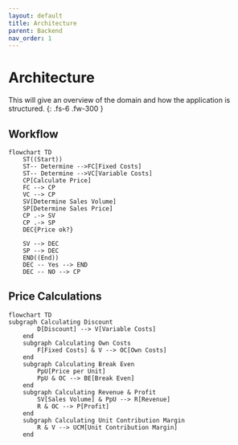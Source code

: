 ```yaml
---
layout: default
title: Architecture
parent: Backend
nav_order: 1
---
```


# Architecture

This will give an overview of the domain and how the application is structured.
{: .fs-6 .fw-300 }

## Workflow

```mermaid
flowchart TD
    ST((Start))
    ST-- Determine -->FC[Fixed Costs]
    ST-- Determine -->VC[Variable Costs]
    CP[Calculate Price]
    FC --> CP
    VC --> CP
    SV[Determine Sales Volume]
    SP[Determine Sales Price]
    CP .-> SV
    CP .-> SP
    DEC{Price ok?}

    SV --> DEC
    SP --> DEC
    END((End))
    DEC -- Yes --> END
    DEC -- NO --> CP
```

## Price Calculations

```mermaid
flowchart TD
subgraph Calculating Discount
        D[Discount] --> V[Variable Costs]
    end
    subgraph Calculating Own Costs
        F[Fixed Costs] & V --> OC[Own Costs]
    end
    subgraph Calculating Break Even
        PpU[Price per Unit]
        PpU & OC --> BE[Break Even]
    end
    subgraph Calculating Revenue & Profit
        SV[Sales Volume] & PpU --> R[Revenue]
        R & OC --> P[Profit]
    end
    subgraph Calculating Unit Contribution Margin
        R & V --> UCM[Unit Contribution Margin]
    end
```